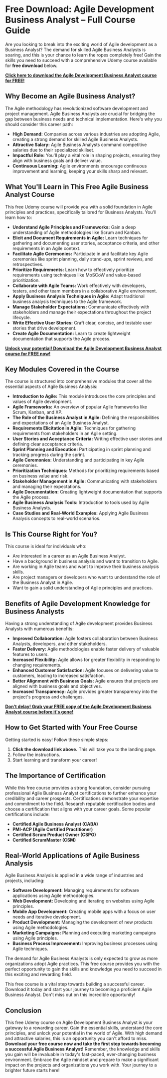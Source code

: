 # Free Download: Agile Development Business Analyst – Full Course Guide

Are you looking to break into the exciting world of Agile development as a Business Analyst? The demand for skilled Agile Business Analysts is soaring, and this is your chance to learn the ropes completely free! Gain the skills you need to succeed with a comprehensive Udemy course available for **free download** below.

[**Click here to download the Agile Development Business Analyst course for FREE!**](https://udemywork.com/agile-development-business-analyst)

## Why Become an Agile Business Analyst?

The Agile methodology has revolutionized software development and project management. Agile Business Analysts are crucial for bridging the gap between business needs and technical implementation. Here's why you should consider this career path:

*   **High Demand:** Companies across various industries are adopting Agile, creating a strong demand for skilled Agile Business Analysts.
*   **Attractive Salary:** Agile Business Analysts command competitive salaries due to their specialized skillset.
*   **Impactful Role:** You'll play a vital role in shaping projects, ensuring they align with business goals and deliver value.
*   **Continuous Learning:** Agile environments encourage continuous improvement and learning, keeping your skills sharp and relevant.

## What You'll Learn in This Free Agile Business Analyst Course

This free Udemy course will provide you with a solid foundation in Agile principles and practices, specifically tailored for Business Analysts. You'll learn how to:

*   **Understand Agile Principles and Frameworks:** Gain a deep understanding of Agile methodologies like Scrum and Kanban.
*   **Elicit and Document Requirements in Agile:** Learn techniques for gathering and documenting user stories, acceptance criteria, and other requirements in an Agile context.
*   **Facilitate Agile Ceremonies:** Participate in and facilitate key Agile ceremonies like sprint planning, daily stand-ups, sprint reviews, and retrospectives.
*   **Prioritize Requirements:** Learn how to effectively prioritize requirements using techniques like MoSCoW and value-based prioritization.
*   **Collaborate with Agile Teams:** Work effectively with developers, testers, and other team members in a collaborative Agile environment.
*   **Apply Business Analysis Techniques in Agile:** Adapt traditional business analysis techniques to the Agile framework.
*   **Manage Stakeholder Expectations:** Communicate effectively with stakeholders and manage their expectations throughout the project lifecycle.
*   **Write Effective User Stories:** Craft clear, concise, and testable user stories that drive development.
*   **Create Agile Documentation:** Learn to create lightweight documentation that supports the Agile process.

[**Unlock your potential! Download the Agile Development Business Analyst course for FREE now!**](https://udemywork.com/agile-development-business-analyst)

## Key Modules Covered in the Course

The course is structured into comprehensive modules that cover all the essential aspects of Agile Business Analysis:

*   **Introduction to Agile:** This module introduces the core principles and values of Agile development.
*   **Agile Frameworks:** An overview of popular Agile frameworks like Scrum, Kanban, and XP.
*   **The Role of the Business Analyst in Agile:** Defining the responsibilities and expectations of an Agile Business Analyst.
*   **Requirements Elicitation in Agile:** Techniques for gathering requirements from stakeholders in an Agile setting.
*   **User Stories and Acceptance Criteria:** Writing effective user stories and defining clear acceptance criteria.
*   **Sprint Planning and Execution:** Participating in sprint planning and tracking progress during the sprint.
*   **Agile Ceremonies:** Understanding and participating in key Agile ceremonies.
*   **Prioritization Techniques:** Methods for prioritizing requirements based on business value and risk.
*   **Stakeholder Management in Agile:** Communicating with stakeholders and managing their expectations.
*   **Agile Documentation:** Creating lightweight documentation that supports the Agile process.
*   **Agile Business Analysis Tools:** Introduction to tools used by Agile Business Analysts.
*   **Case Studies and Real-World Examples:** Applying Agile Business Analysis concepts to real-world scenarios.

## Is This Course Right for You?

This course is ideal for individuals who:

*   Are interested in a career as an Agile Business Analyst.
*   Have a background in business analysis and want to transition to Agile.
*   Are working in Agile teams and want to improve their business analysis skills.
*   Are project managers or developers who want to understand the role of the Business Analyst in Agile.
*   Want to gain a solid understanding of Agile principles and practices.

## Benefits of Agile Development Knowledge for Business Analysts

Having a strong understanding of Agile development provides Business Analysts with numerous benefits:

*   **Improved Collaboration:** Agile fosters collaboration between Business Analysts, developers, and other stakeholders.
*   **Faster Delivery:** Agile methodologies enable faster delivery of valuable features to users.
*   **Increased Flexibility:** Agile allows for greater flexibility in responding to changing requirements.
*   **Enhanced Customer Satisfaction:** Agile focuses on delivering value to customers, leading to increased satisfaction.
*   **Better Alignment with Business Goals:** Agile ensures that projects are aligned with business goals and objectives.
*   **Increased Transparency:** Agile provides greater transparency into the project's progress and challenges.

[**Don't delay! Grab your FREE copy of the Agile Development Business Analyst course before it's gone!**](https://udemywork.com/agile-development-business-analyst)

## How to Get Started with Your Free Course

Getting started is easy! Follow these simple steps:

1.  **Click the download link above.** This will take you to the landing page.
2.  Follow the instructions.
3.  Start learning and transform your career!

## The Importance of Certification

While this free course provides a strong foundation, consider pursuing professional Agile Business Analyst certifications to further enhance your credibility and career prospects. Certifications demonstrate your expertise and commitment to the field. Research reputable certification bodies and choose a certification that aligns with your career goals. Some popular certifications include:

*   **Certified Agile Business Analyst (CABA)**
*   **PMI-ACP (Agile Certified Practitioner)**
*   **Certified Scrum Product Owner (CSPO)**
*   **Certified ScrumMaster (CSM)**

## Real-World Applications of Agile Business Analysis

Agile Business Analysis is applied in a wide range of industries and projects, including:

*   **Software Development:** Managing requirements for software applications using Agile methodologies.
*   **Web Development:** Developing and iterating on websites using Agile principles.
*   **Mobile App Development:** Creating mobile apps with a focus on user needs and iterative development.
*   **Product Development:** Managing the development of new products using Agile methodologies.
*   **Marketing Campaigns:** Planning and executing marketing campaigns using Agile principles.
*   **Business Process Improvement:** Improving business processes using Agile techniques.

The demand for Agile Business Analysts is only expected to grow as more organizations adopt Agile practices. This free course provides you with the perfect opportunity to gain the skills and knowledge you need to succeed in this exciting and rewarding field.

This free course is a vital step towards building a successful career. Download it today and start your journey to becoming a proficient Agile Business Analyst. Don't miss out on this incredible opportunity!

## Conclusion

This free Udemy course on Agile Development Business Analyst is your gateway to a rewarding career. Gain the essential skills, understand the core principles, and unlock your potential in the world of Agile. With high demand and attractive salaries, this is an opportunity you can't afford to miss. **Download your free course now and take the first step towards becoming a successful Agile Business Analyst!** Remember, the knowledge and skills you gain will be invaluable in today's fast-paced, ever-changing business environment. Embrace the Agile mindset and prepare to make a significant impact on the projects and organizations you work with. Your journey to a brighter future starts here!
